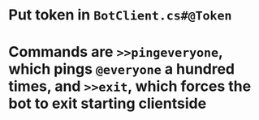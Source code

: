 # Put token in `BotClient.cs#@Token`

# Commands are `>>pingeveryone`, which pings `@everyone` a hundred times, and `>>exit`, which forces the bot to exit starting clientside
